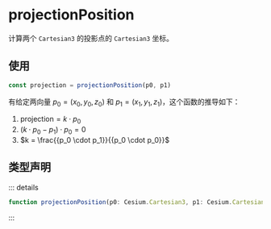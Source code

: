 # projectionPosition

计算两个 `Cartesian3` 的投影点的 `Cartesian3` 坐标。

## 使用

```js
const projection = projectionPosition(p0, p1)
```

有给定两向量 $p_0 = (x_0, y_0, z_0)$ 和 $p_1 = (x_1, y_1, z_1)$，这个函数的推导如下：

1. $\text{projection} = k \cdot p_0$
2. $(k \cdot p_0 - p_1) \cdot p_0 = 0$
3. $k = \frac{{p_0 \cdot p_1}}{{p_0 \cdot p_0}}$

## 类型声明

::: details

```ts
function projectionPosition(p0: Cesium.Cartesian3, p1: Cesium.Cartesian3): Cesium.Cartesian3
```

:::
